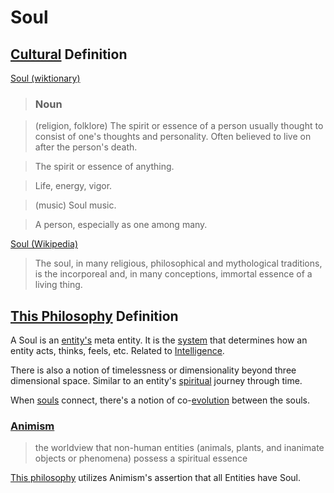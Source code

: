 # Soul

## [Cultural](./culture.md) Definition

<a href="http://en.wiktionary.org/wiki/soul" target="_blank">Soul (wiktionary)</a>

> ### Noun

> (religion, folklore) The spirit or essence of a person usually thought to consist of one's thoughts and personality. Often believed to live on after the person's death.

> The spirit or essence of anything.

> Life, energy, vigor.

> (music) Soul music.

> A person, especially as one among many.

>

<a href="https://en.wikipedia.org/wiki/Soul" target="_blank">Soul (Wikipedia)</a>

> The soul, in many religious, philosophical and mythological traditions, is the incorporeal and, in many conceptions, immortal essence of a living thing.

## [This Philosophy](./this-philosophy.md) Definition

A Soul is an [entity's](./entity.md) meta entity. It is the [system](./system.md) that determines how an entity acts, thinks, feels, etc. Related to [Intelligence](./intelligence.md).

There is also a notion of timelessness or dimensionality beyond three dimensional space. Similar to an entity's [spiritual](./spirituality.md) journey through time.

When [souls](./soul.md) connect, there's a notion of co-[evolution](./evolution.md) between the souls.

### [Animism](./animism.md)

> the worldview that non-human entities (animals, plants, and inanimate objects or phenomena) possess a spiritual essence

[This philosophy](./this-philosophy.md) utilizes Animism's assertion that all Entities have Soul.
